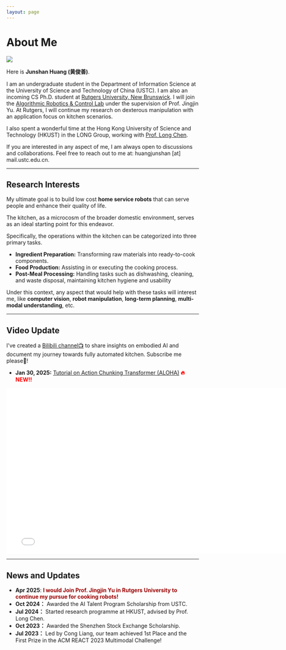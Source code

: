 ```yaml
---
layout: page
---
```


# About Me

<img src="https://junshanhuang.com/images/Interesting_image_HJS_square.jpg" class="floatpic">

Here is **Junshan Huang (黄俊善)**.<br>

I am an undergraduate student in the Department of Information Science at the University of Science and Technology of China (USTC). I am also an incoming CS Ph.D. student at [Rutgers University, New Brunswick](https://newbrunswick.rutgers.edu/). I will join the [Algorithmic Robotics & Control Lab](https://arc-l.github.io/) under the supervision of Prof. Jingjin Yu. At Rutgers, I will continue my research on dexterous manipulation with an application focus on kitchen scenarios.

I also spent a wonderful time at the Hong Kong University of Science and Technology (HKUST) in the LONG Group, working with [Prof. Long Chen](https://zjuchenlong.github.io/).

If you are interested in any aspect of me, I am always open to discussions and collaborations. Feel free to reach out to me at: huangjunshan [at] mail.ustc.edu.cn.

---

## Research Interests

My ultimate goal is to build low cost **home service robots** that can serve people and enhance their quality of life.

The kitchen, as a microcosm of the broader domestic environment, serves as an ideal starting point
for this endeavor.

Specifically, the operations within the kitchen can be categorized into three primary tasks.

- **Ingredient Preparation:** Transforming raw materials into ready-to-cook components.
- **Food Production:**  Assisting in or executing the cooking process.
- **Post-Meal Processing:** Handling tasks such as dishwashing, cleaning, and waste disposal, maintaining kitchen hygiene and usability

Under this context, any aspect that would help with these tasks will interest me, like **computer vision**, **robot manipulation**, **long-term planning**, **multi-modal understanding**, etc. 

---
## Video Update

I've created a [Bilibili channel📺](https://space.bilibili.com/398516133) to share insights on embodied AI and document my journey towards fully automated kitchen. Subscribe me please🥹!


- **Jan 30, 2025:**  [Tutorial on Action Chunking Transformer (ALOHA)](https://www.bilibili.com/video/BV1xGF3eeEjB) <span style="color: red; font-weight: bold;">🔥NEW!!</span>

<iframe src="//player.bilibili.com/player.html?isOutside=true&aid=113913404329546&bvid=BV1xGF3eeEjB&cid=28145092797&p=1" 
    style="width: 80vw; height: calc(80vw * 0.5625); max-width: 800px; max-height: 450px;" 
    scrolling="no" border="0" frameborder="no" framespacing="0" allowfullscreen="true">
</iframe>


---

## News and Updates

- **Apr 2025**: **<font color="#990000">I would Join Prof. Jingjin Yu in Rutgers University to continue my pursue for cooking robots!</font>**
- **Oct 2024：** Awarded the AI Talent Program Scholarship from USTC.
- **Jul 2024：** Started research programme at HKUST, advised by Prof. Long Chen.
- **Oct 2023：** Awarded the Shenzhen Stock Exchange Scholarship.
- **Jul 2023：** Led by Cong Liang, our team achieved 1st Place and the First Prize in the ACM REACT 2023 Multimodal Challenge!


<br>

